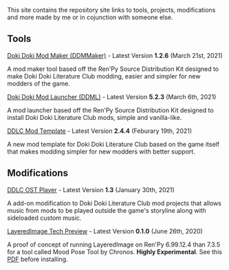 This site contains the repository site links to tools, projects, modifications and more made by me or in cojunction with someone else.

## Tools

[Doki Doki Mod Maker (DDMMaker)](projects/ddmmaker.md) - Latest Version **1.2.6** (March 21st, 2021)

A mod maker tool based off the Ren'Py Source Distribution Kit designed to make Doki Doki Literature Club modding, easier and simpler for new modders of the game. 

<!---[Doki Doki Mod Launcher (DDML)](https://ganstakingofsa.github.io/projects/ddml) - Latest Version **5.2.3** (March 6th, 2021)

A mod launcher based off the Ren'Py Source Distribution Kit designed to install Doki Doki Literature Club mods, simple and vanilla-like. 

[DDLC Mod Template](https://ganstakingofsa.github.io/projects/ddlc-mod-template) - Latest Version **2.4.4** (Feburary 19th, 2021)

A new mod template for Doki Doki Literature Club based on the game itself that makes modding simpler for new modders with better support.

## Modifications

[DDLC OST Player](https://ganstakingofsa.github.io/projects/ddlc-ost-player) - Latest Version **1.3** (January 30th, 2021)

A add-on modification to Doki Doki Literature Club mod projects that allows music from mods to be played outside the game's storyline along with sideloaded custom music. --->

[Doki Doki Mod Launcher (DDML)](https://github.com/GanstaKingofSA/DDML) - Latest Version **5.2.3** (March 6th, 2021)

A mod launcher based off the Ren'Py Source Distribution Kit designed to install Doki Doki Literature Club mods, simple and vanilla-like. 

[DDLC Mod Template](https://github.com/GanstaKingofSA/DDLCModTemplate2.0) - Latest Version **2.4.4** (Feburary 19th, 2021)

A new mod template for Doki Doki Literature Club based on the game itself that makes modding simpler for new modders with better support.

## Modifications

[DDLC OST Player](https://github.com/GanstaKingofSA/DDLC-OSTPlayer) - Latest Version **1.3** (January 30th, 2021)

A add-on modification to Doki Doki Literature Club mod projects that allows music from mods to be played outside the game's storyline along with sideloaded custom music.

[LayeredImage Tech Preview](https://drive.google.com/file/d/15uuQvq2FSw2RvLFwWVVVqa8Liza80c5_/view?usp=sharing) - Latest Version **0.1.0** (June 26th, 2020)

A proof of concept of running LayeredImage on Ren'Py 6.99.12.4 than 7.3.5 for a tool called Mood Pose Tool by Chronos. **Highly Experimental**. See this [PDF](https://drive.google.com/file/d/1rZLBHIEEu63Oyj6Apfl3myQabebyDEOp/view) before installing. 
